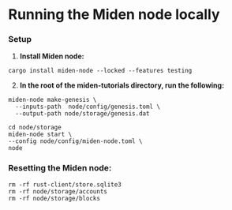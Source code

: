 # Running the Miden node locally

### Setup
1)  **Install Miden node:**
```
cargo install miden-node --locked --features testing
```

2) **In the root of the miden-tutorials directory, run the following:**
```
miden-node make-genesis \
  --inputs-path  node/config/genesis.toml \
  --output-path node/storage/genesis.dat

cd node/storage
miden-node start \
--config node/config/miden-node.toml \
node
```

### Resetting the Miden node:
```
rm -rf rust-client/store.sqlite3 
rm -rf node/storage/accounts
rm -rf node/storage/blocks
```